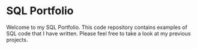 # SQL Portfolio
Welcome to my SQL Portfolio. This code repository contains examples of SQL code that I have written. Please feel free to take a look at my previous projects.
